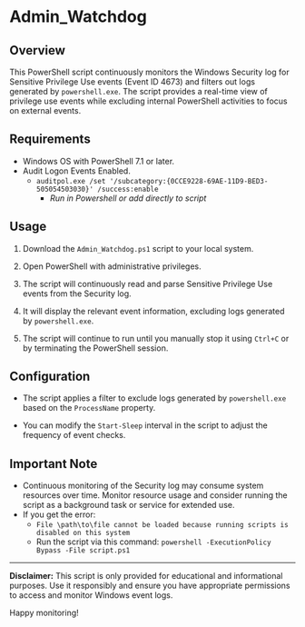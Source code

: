 # Admin_Watchdog

## Overview

This PowerShell script continuously monitors the Windows Security log for Sensitive Privilege Use events (Event ID 4673) and filters out logs generated by `powershell.exe`. The script provides a real-time view of privilege use events while excluding internal PowerShell activities to focus on external events.

## Requirements

- Windows OS with PowerShell 7.1 or later.
- Audit Logon Events Enabled.
    - `auditpol.exe /set '/subcategory:{0CCE9228-69AE-11D9-BED3-505054503030}' /success:enable`
      - *Run in Powershell or add directly to script*


## Usage

1. Download the `Admin_Watchdog.ps1` script to your local system.

2. Open PowerShell with administrative privileges.

3. The script will continuously read and parse Sensitive Privilege Use events from the Security log.

4. It will display the relevant event information, excluding logs generated by `powershell.exe`.

5. The script will continue to run until you manually stop it using `Ctrl+C` or by terminating the PowerShell session.

## Configuration

- The script applies a filter to exclude logs generated by `powershell.exe` based on the `ProcessName` property.

- You can modify the `Start-Sleep` interval in the script to adjust the frequency of event checks.

## Important Note

- Continuous monitoring of the Security log may consume system resources over time. Monitor resource usage and consider running the script as a background task or service for extended use.
- If you get the error:
    - ```File \path\to\file cannot be loaded because running scripts is disabled on this system```
    - Run the script via this command: ```powershell -ExecutionPolicy Bypass -File script.ps1```
---

**Disclaimer:** This script is only provided for educational and informational purposes. Use it responsibly and ensure you have appropriate permissions to access and monitor Windows event logs.

Happy monitoring!
